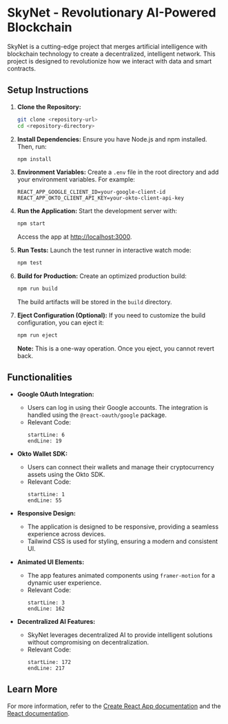 # SkyNet - Revolutionary AI-Powered Blockchain

SkyNet is a cutting-edge project that merges artificial intelligence with blockchain technology to create a decentralized, intelligent network. This project is designed to revolutionize how we interact with data and smart contracts.

## Setup Instructions

1. **Clone the Repository:**

   ```bash
   git clone <repository-url>
   cd <repository-directory>
   ```

2. **Install Dependencies:**
   Ensure you have Node.js and npm installed. Then, run:

   ```bash
   npm install
   ```

3. **Environment Variables:**
   Create a `.env` file in the root directory and add your environment variables. For example:

   ```env
   REACT_APP_GOOGLE_CLIENT_ID=your-google-client-id
   REACT_APP_OKTO_CLIENT_API_KEY=your-okto-client-api-key
   ```

4. **Run the Application:**
   Start the development server with:

   ```bash
   npm start
   ```

   Access the app at [http://localhost:3000](http://localhost:3000).

5. **Run Tests:**
   Launch the test runner in interactive watch mode:

   ```bash
   npm test
   ```

6. **Build for Production:**
   Create an optimized production build:

   ```bash
   npm run build
   ```

   The build artifacts will be stored in the `build` directory.

7. **Eject Configuration (Optional):**
   If you need to customize the build configuration, you can eject it:
   ```bash
   npm run eject
   ```
   **Note:** This is a one-way operation. Once you eject, you cannot revert back.

## Functionalities

- **Google OAuth Integration:**

  - Users can log in using their Google accounts. The integration is handled using the `@react-oauth/google` package.
  - Relevant Code:
    ```typescript:src/index.tsx
    startLine: 6
    endLine: 19
    ```

- **Okto Wallet SDK:**

  - Users can connect their wallets and manage their cryptocurrency assets using the Okto SDK.
  - Relevant Code:
    ```typescript:src/components/LoginPage.tsx
    startLine: 1
    endLine: 55
    ```

- **Responsive Design:**

  - The application is designed to be responsive, providing a seamless experience across devices.
  - Tailwind CSS is used for styling, ensuring a modern and consistent UI.

- **Animated UI Elements:**

  - The app features animated components using `framer-motion` for a dynamic user experience.
  - Relevant Code:
    ```typescript:src/page.tsx
    startLine: 3
    endLine: 162
    ```

- **Decentralized AI Features:**
  - SkyNet leverages decentralized AI to provide intelligent solutions without compromising on decentralization.
  - Relevant Code:
    ```typescript:src/page.tsx
    startLine: 172
    endLine: 217
    ```

## Learn More

For more information, refer to the [Create React App documentation](https://facebook.github.io/create-react-app/docs/getting-started) and the [React documentation](https://reactjs.org/).
